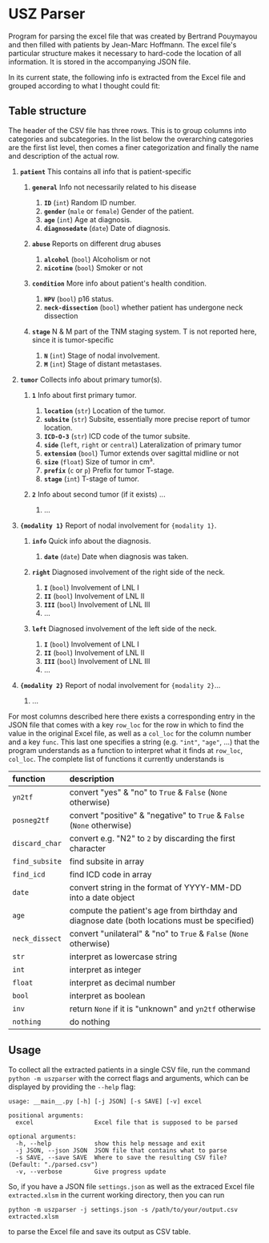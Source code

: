 # USZ Parser

Program for parsing the excel file that was created by Bertrand Pouymayou and then filled with patients by Jean-Marc Hoffmann. The excel file's particular structure makes it necessary to hard-code the location of all information. It is stored in the accompanying JSON file.

In its current state, the following info is extracted from the Excel file and grouped according to what I thought could fit:


## Table structure

The header of the CSV file has three rows. This is to group columns into categories and subcategories. In the list below the overarching categories are the first list level, then comes a finer categorization and finally the name and description of the actual row.

1. **``patient``** This contains all info that is patient-specific
   1.  **``general``** Info not necessarily related to his disease
       1.  **``ID``** (``int``) Random ID number.
       2.  **``gender``** (``male`` or ``female``) Gender of the patient.
       3.  **``age``** (``int``) Age at diagnosis.
       4.  **``diagnosedate``** (``date``) Date of diagnosis. 
   
   2.  **``abuse``** Reports on different drug abuses
       1.  **``alcohol``** (``bool``) Alcoholism or not
       2.  **``nicotine``** (``bool``) Smoker or not
   
   3.  **``condition``** More info about patient's health condition.
       1.  **``HPV``** (``bool``) p16 status.
       2.  **``neck-dissection``** (``bool``) whether patient has undergone neck dissection

   4.  **``stage``** N & M part of the TNM staging system. T is not reported here, since it is tumor-specific
       1.  **``N``** (``int``) Stage of nodal involvement.
       2.  **``M``** (``int``) Stage of distant metastases.


2.  **``tumor``** Collects info about primary tumor(s).
    1.  **``1``** Info about first primary tumor.
        1.  **``location``** (``str``) Location of the tumor.
        2.  **``subsite``** (``str``) Subsite, essentially more precise report of tumor location.
        3.  **``ICD-O-3``** (``str``) ICD code of the tumor subsite.
        4.  **``side``** (``left``, ``right`` or ``central``) Lateralization of primary tumor
        5.  **``extension``** (``bool``) Tumor extends over sagittal midline or not
        6.  **``size``** (``float``) Size of tumor in cm³.
        7.  **``prefix``** (``c`` or ``p``) Prefix for tumor T-stage.
        8.  **``stage``** (``int``) T-stage of tumor.
    
    2. **``2``** Info about second tumor (if it exists) ...
       1. ...


3. **``{modality 1}``** Report of nodal involvement for ``{modality 1}``.
   1. **``info``** Quick info about the diagnosis.
      1. **``date``** (``date``) Date when diagnosis was taken.
   
   2. **``right``** Diagnosed involvement of the right side of the neck.
      1. **``I``** (``bool``) Involvement of LNL I
      2. **``II``** (``bool``) Involvement of LNL II
      3. **``III``** (``bool``) Involvement of LNL III
      4. ...
   
   3. **``left``** Diagnosed involvement of the left side of the neck.
      1. **``I``** (``bool``) Involvement of LNL I
      2. **``II``** (``bool``) Involvement of LNL II
      3. **``III``** (``bool``) Involvement of LNL III
      4. ...


4. **``{modality 2}``** Report of nodal involvement for ``{modality 2}``...
   1. ...

For most columns described here there exists a corresponding entry in the JSON file that comes with a key ``row_loc`` for the row in which to find the value in the original Excel file, as well as a ``col_loc`` for the column number and a key ``func``. This last one specifies a string (e.g. ``"int"``, ``"age"``, ...) that the program understands as a function to interpret what it finds at ``row_loc``, ``col_loc``. The complete list of functions it currently understands is

| function         | description                                                                                  |
| :--------------- | :------------------------------------------------------------------------------------------- |
| ``yn2tf``        | convert "yes" & "no" to ``True`` & ``False`` (``None`` otherwise)                            |
| ``posneg2tf``    | convert "positive" & "negative" to ``True`` & ``False`` (``None`` otherwise)                 |
| ``discard_char`` | convert e.g. "N2" to ``2`` by discarding the first character                                 |
| ``find_subsite`` | find subsite in array                                                                        |
| ``find_icd``     | find ICD code in array                                                                       |
| ``date``         | convert string in the format of YYYY-MM-DD into a date object                                |
| ``age``          | compute the patient's age from birthday and diagnose date (both locations must be specified) |
| ``neck_dissect`` | convert "unilateral" & "no" to ``True`` & ``False`` (``None`` otherwise)                     |
| ``str``          | interpret as lowercase string                                                                |
| ``int``          | interpret as integer                                                                         |
| ``float``        | interpret as decimal number                                                                  |
| ``bool``         | interpret as boolean                                                                         |
| ``inv``          | return ``None`` if it is "unknown" and ``yn2tf`` otherwise                                   |
| ``nothing``      | do nothing                                                                                   |


## Usage

To collect all the extracted patients in a single CSV file, run the command ``python -m uszparser`` with the correct flags and arguments, which can be displayed by providing the ``--help`` flag:

```
usage: __main__.py [-h] [-j JSON] [-s SAVE] [-v] excel

positional arguments:
  excel                 Excel file that is supposed to be parsed

optional arguments:
  -h, --help            show this help message and exit
  -j JSON, --json JSON  JSON file that contains what to parse
  -s SAVE, --save SAVE  Where to save the resulting CSV file? (Default: "./parsed.csv")
  -v, --verbose         Give progress update
```

So, if you have a JSON file ``settings.json`` as well as the extraced Excel file ``extracted.xlsm`` in the current working directory, then you can run

```
python -m uszparser -j settings.json -s /path/to/your/output.csv extracted.xlsm
```

to parse the Excel file and save its output as CSV table.